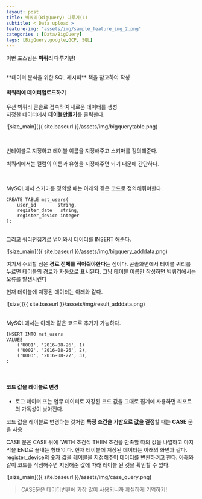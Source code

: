 ```yaml
---
layout: post
title: 빅쿼리(BigQuery) 다루기(1)
subtitle: < Data upload >
feature-img: "assets/img/sample_feature_img_2.png"
categories : [Data/BigQuery]
tags: [BigQuery,google,GCP, SQL]
---
```


이번 포스팅은 **빅쿼리 다루기**편!



<br>
**데이터 분석을 위한 SQL 레시피** 책을 참고하여 작성
<br>

#### 빅쿼리에 데이터업로드하기
우선 빅쿼리 콘솔로 접속하여 새로운 데이터를 생성<br>
지정한 데이터에서 **테이블만들기**를 클릭한다.<br>

![size_main]({{ site.baseurl }}/assets/img/bigquerytable.png)

<br>

빈테이블로 지정하고 테이블 이름을 지정해주고 스키마를 정의해준다. 


빅쿼리에서는 컬럼의 이름과 유형을 지정해주면 되기 때문에 간단하다.

<br>


MySQL에서 스키마를 정의할 때는 아래와 같은 코드로 정의해줘야한다.
<br>
```mysql
CREATE TABLE mst_users(
    user_id        string,
    register_date   string,
    register_device integer
);
```
<br>
그리고 쿼리편집기로 넘어와서 데이터를 INSERT 해준다.<br>

![size_main]({{ site.baseurl }}/assets/img/bigquery_adddata.png)


여기서 주의할 점은 **경로 전체를 적어줘야한다**는 점이다. 콘솔화면에서 테이블 쿼리를 누르면 테이블의 경로가 자동으로 표시된다. 그냥 테이블 이름만 작성하면 빅쿼리에서는 오류를 발생시킨다


현재 테이블에 저장된 데이터는 아래와 같다.


![size]({{ site.baseurl }}/assets/img/result_adddata.png)


<br>
MySQL에서는 아래와 같은 코드로 추가가 가능하다.

```mysql
INSERT INTO mst_users
VALUES
    ('U001', '2016-08-26', 1)
    ('U002', '2016-08-26', 2),
    ('U003', '2016-08-27', 3),
;
```


<br>

#### 코드 값을 레이블로 변경

- 로그 데이터 또는 업무 데이터로 저장된 코드 값을 그대로 집계에 사용하면 리포트의 가독성이 낮아진다.<br>

코드 값을 레이블로 변경하는 것처럼 **특정 조건을 기반으로 값을 결정**할 때는 **CASE** 문을 사용
<br>

CASE 문은 CASE 뒤에 ‘WITH 조건식 THEN 조건을 만족할 때의 값을 나열하고 마지막을 END로 끝내는 형태'이다. 현재 테이블에 저장된 데이터는 아래의 화면과 같다. register_device의 숫자 값을 레이블을 지정해주어 데이터를 변환하려고 한다. 아래와 같이 코드를 작성해주면 지정해준 값에 따라 레이블 된 것을 확인할 수 있다.<br>


![size_main]({{ site.baseurl }}/assets/img/case_query.png)



> CASE문은 데이터변환에 가장 많이 사용되니까 확실하게 기억하기!

